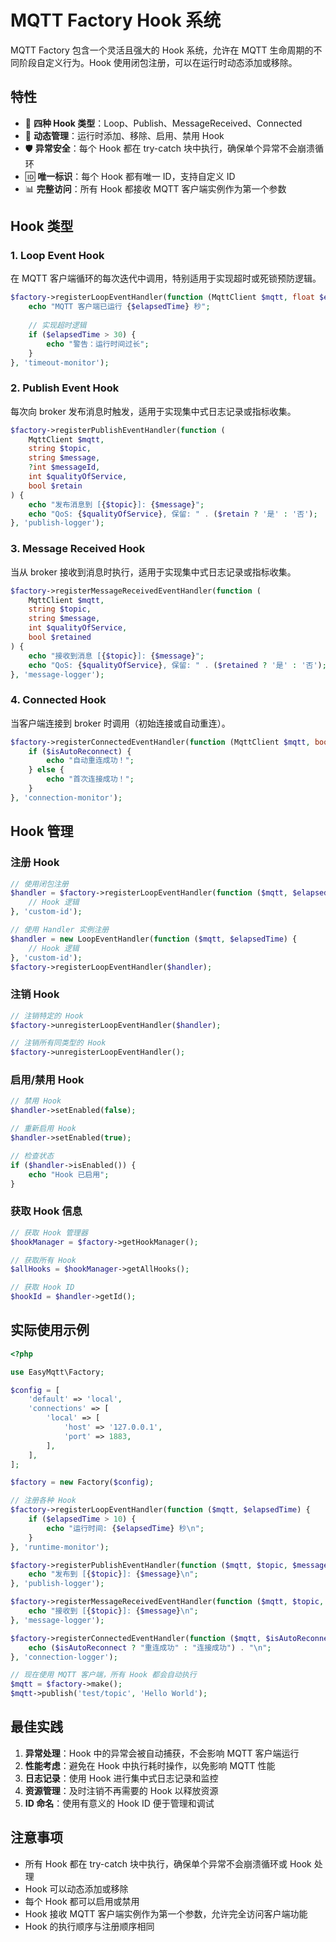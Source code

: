 # MQTT Factory Hook 系统

MQTT Factory 包含一个灵活且强大的 Hook 系统，允许在 MQTT 生命周期的不同阶段自定义行为。Hook 使用闭包注册，可以在运行时动态添加或移除。

## 特性

- 🎯 **四种 Hook 类型**：Loop、Publish、MessageReceived、Connected
- 🔧 **动态管理**：运行时添加、移除、启用、禁用 Hook
- 🛡️ **异常安全**：每个 Hook 都在 try-catch 块中执行，确保单个异常不会崩溃循环
- 🆔 **唯一标识**：每个 Hook 都有唯一 ID，支持自定义 ID
- 📊 **完整访问**：所有 Hook 都接收 MQTT 客户端实例作为第一个参数

## Hook 类型

### 1. Loop Event Hook

在 MQTT 客户端循环的每次迭代中调用，特别适用于实现超时或死锁预防逻辑。

```php
$factory->registerLoopEventHandler(function (MqttClient $mqtt, float $elapsedTime) {
    echo "MQTT 客户端已运行 {$elapsedTime} 秒";
    
    // 实现超时逻辑
    if ($elapsedTime > 30) {
        echo "警告：运行时间过长";
    }
}, 'timeout-monitor');
```

### 2. Publish Event Hook

每次向 broker 发布消息时触发，适用于实现集中式日志记录或指标收集。

```php
$factory->registerPublishEventHandler(function (
    MqttClient $mqtt,
    string $topic,
    string $message,
    ?int $messageId,
    int $qualityOfService,
    bool $retain
) {
    echo "发布消息到 [{$topic}]: {$message}";
    echo "QoS: {$qualityOfService}, 保留: " . ($retain ? '是' : '否');
}, 'publish-logger');
```

### 3. Message Received Hook

当从 broker 接收到消息时执行，适用于实现集中式日志记录或指标收集。

```php
$factory->registerMessageReceivedEventHandler(function (
    MqttClient $mqtt,
    string $topic,
    string $message,
    int $qualityOfService,
    bool $retained
) {
    echo "接收到消息 [{$topic}]: {$message}";
    echo "QoS: {$qualityOfService}, 保留: " . ($retained ? '是' : '否');
}, 'message-logger');
```

### 4. Connected Hook

当客户端连接到 broker 时调用（初始连接或自动重连）。

```php
$factory->registerConnectedEventHandler(function (MqttClient $mqtt, bool $isAutoReconnect) {
    if ($isAutoReconnect) {
        echo "自动重连成功！";
    } else {
        echo "首次连接成功！";
    }
}, 'connection-monitor');
```

## Hook 管理

### 注册 Hook

```php
// 使用闭包注册
$handler = $factory->registerLoopEventHandler(function ($mqtt, $elapsedTime) {
    // Hook 逻辑
}, 'custom-id');

// 使用 Handler 实例注册
$handler = new LoopEventHandler(function ($mqtt, $elapsedTime) {
    // Hook 逻辑
}, 'custom-id');
$factory->registerLoopEventHandler($handler);
```

### 注销 Hook

```php
// 注销特定的 Hook
$factory->unregisterLoopEventHandler($handler);

// 注销所有同类型的 Hook
$factory->unregisterLoopEventHandler();
```

### 启用/禁用 Hook

```php
// 禁用 Hook
$handler->setEnabled(false);

// 重新启用 Hook
$handler->setEnabled(true);

// 检查状态
if ($handler->isEnabled()) {
    echo "Hook 已启用";
}
```

### 获取 Hook 信息

```php
// 获取 Hook 管理器
$hookManager = $factory->getHookManager();

// 获取所有 Hook
$allHooks = $hookManager->getAllHooks();

// 获取 Hook ID
$hookId = $handler->getId();
```

## 实际使用示例

```php
<?php

use EasyMqtt\Factory;

$config = [
    'default' => 'local',
    'connections' => [
        'local' => [
            'host' => '127.0.0.1',
            'port' => 1883,
        ],
    ],
];

$factory = new Factory($config);

// 注册各种 Hook
$factory->registerLoopEventHandler(function ($mqtt, $elapsedTime) {
    if ($elapsedTime > 10) {
        echo "运行时间: {$elapsedTime} 秒\n";
    }
}, 'runtime-monitor');

$factory->registerPublishEventHandler(function ($mqtt, $topic, $message, $messageId, $qos, $retain) {
    echo "发布到 [{$topic}]: {$message}\n";
}, 'publish-logger');

$factory->registerMessageReceivedEventHandler(function ($mqtt, $topic, $message, $qos, $retained) {
    echo "接收到 [{$topic}]: {$message}\n";
}, 'message-logger');

$factory->registerConnectedEventHandler(function ($mqtt, $isAutoReconnect) {
    echo ($isAutoReconnect ? "重连成功" : "连接成功") . "\n";
}, 'connection-logger');

// 现在使用 MQTT 客户端，所有 Hook 都会自动执行
$mqtt = $factory->make();
$mqtt->publish('test/topic', 'Hello World');
```

## 最佳实践

1. **异常处理**：Hook 中的异常会被自动捕获，不会影响 MQTT 客户端运行
2. **性能考虑**：避免在 Hook 中执行耗时操作，以免影响 MQTT 性能
3. **日志记录**：使用 Hook 进行集中式日志记录和监控
4. **资源管理**：及时注销不再需要的 Hook 以释放资源
5. **ID 命名**：使用有意义的 Hook ID 便于管理和调试

## 注意事项

- 所有 Hook 都在 try-catch 块中执行，确保单个异常不会崩溃循环或 Hook 处理
- Hook 可以动态添加或移除
- 每个 Hook 都可以启用或禁用
- Hook 接收 MQTT 客户端实例作为第一个参数，允许完全访问客户端功能
- Hook 的执行顺序与注册顺序相同
